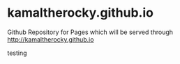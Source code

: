 kamaltherocky.github.io
=======================

Github Repository for Pages which will be served through http://kamaltherocky.github.io

testing
